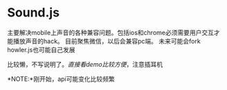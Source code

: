 # Sound.js

主要解决mobile上声音的各种兼容问题。包括ios和chrome必须需要用户交互才能播放声音的hack。 目前聚焦微信，以后会兼容pc端。 未来可能会fork howler.js也可能自己发展


比较懒，不写说明了。*直接看demo比较方便*，注意插耳机


*NOTE:*刚开始，api可能变化比较频繁